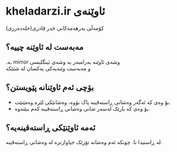 # kheladarzi.ir ئاوێنەی
کۆمەڵی بەرهەمەکانی خدر قادری(خلەدەرزی)
## مەبەست لە ئاوێنە چییە؟
.ـە mirror وشەی ئاوێنە بەرامبەر بە وشەی ئینگلیسی  
و مەبەست وێنەیەکی یەکسان لە شتێکە
## بۆچی ئەم ئاوێنانە پێویستن؟
- بۆ وەی کە ئەگەر وەشانی ڕاستەقینە پاک بۆوە، وەشانێکی لێرە وەمێنێت.
- بۆ وەی کە بارێک لەسەر شانی وەشانی ڕاستەقینە کەم ببێتەوە.
## ئەمە ئاوێنێکی ڕاستەقینەیە؟
لە ڕاستیدا نا. چونکە ئەم وەشانە تۆزێک جیاوازترە لە وەشانی ڕاستەقینە.
